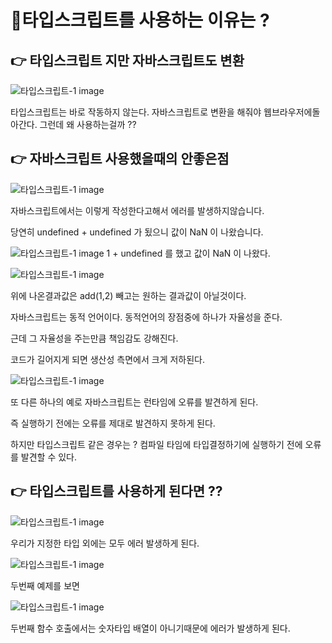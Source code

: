 # 📌타입스크립트를 사용하는 이유는 ?



## 👉 타입스크립트 지만 자바스크립트도 변환

![타입스크립트-1 image](https://slid-capture.s3.ap-northeast-2.amazonaws.com/public/capture_images/40cd45208d8c4e20a62a88e18809d52b/99404bb3-b671-4630-9080-9f3f8231fef2.png)

타입스크립트는 바로 작동하지 않는다. 자바스크립트로 변환을 해줘야 웹브라우저에돌아간다. 그런데 왜 사용하는걸까 ??

## 👉 자바스크립트 사용했을때의 안좋은점

![타입스크립트-1 image](https://slid-capture.s3.ap-northeast-2.amazonaws.com/public/capture_images/40cd45208d8c4e20a62a88e18809d52b/8a5bb327-ea34-47ad-a7a9-7882b2b9d358.png)

자바스크립트에서는 이렇게 작성한다고해서 에러를 발생하지않습니다.


당연히 undefined + undefined 가 됬으니 값이 NaN 이 나왔습니다.

![타입스크립트-1 image](https://slid-capture.s3.ap-northeast-2.amazonaws.com/public/capture_images/40cd45208d8c4e20a62a88e18809d52b/0f9e2321-87b5-44c5-8c83-b9e112151eda.png)
1 + undefined 를 했고 값이 NaN 이 나왔다.

![타입스크립트-1 image](https://slid-capture.s3.ap-northeast-2.amazonaws.com/public/capture_images/40cd45208d8c4e20a62a88e18809d52b/c6a17c6d-d2d2-4541-af0d-de1601e8ee73.png)



위에 나온결과값은 add(1,2) 빼고는 원하는 결과값이 아닐것이다.


자바스크립트는 동적 언어이다. 동적언어의 장점중에 하나가 자율성을 준다.


근데 그 자율성을 주는만큼 책임감도 강해진다.





코드가 길어지게 되면 생산성 측면에서 크게 저하된다.

![타입스크립트-1 image](https://slid-capture.s3.ap-northeast-2.amazonaws.com/public/capture_images/40cd45208d8c4e20a62a88e18809d52b/313ca45b-abb1-4b5a-bd81-0610f835b0c6.png)

또 다른 하나의 예로 자바스크립트는 런타임에 오류를 발견하게 된다.


즉 실행하기 전에는 오류를 제대로 발견하지 못하게 된다.


하지만 타입스크립트 같은 경우는 ? 컴파일 타임에 타입결정하기에 실행하기 전에 오류를 발견할 수 있다.

## 👉 타입스크립트를 사용하게 된다면 ??


![타입스크립트-1 image](https://slid-capture.s3.ap-northeast-2.amazonaws.com/public/capture_images/40cd45208d8c4e20a62a88e18809d52b/a5cb69f9-752a-4dab-8cfb-97db808fc74f.png)

우리가 지정한 타입 외에는 모두 에러 발생하게 된다.

![타입스크립트-1 image](https://slid-capture.s3.ap-northeast-2.amazonaws.com/public/capture_images/40cd45208d8c4e20a62a88e18809d52b/ff5f7ec6-ce85-439f-bb79-c52fbaf95f88.png)

두번째 예제를 보면

![타입스크립트-1 image](https://slid-capture.s3.ap-northeast-2.amazonaws.com/public/capture_images/40cd45208d8c4e20a62a88e18809d52b/a38d9542-5e75-4231-8fed-81dbcbc598db.png)

두번째 함수 호출에서는 숫자타입 배열이 아니기때문에 에러가 발생하게 된다.
